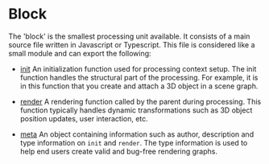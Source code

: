 # Block

The 'block' is the smallest processing unit available. It consists of a main
source file written in Javascript or Typescript. This file is considered like a
small module and can export the following:

* [init](./init.md) An initialization function used for processing context setup. The
  init function handles the structural part of the processing. For example, it
  is in this function that you create and attach a 3D object in a scene graph.

* [render](./render.md) A rendering function called by the parent during processing. This
  function typically handles dynamic transformations such as 3D object position
  updates, user interaction, etc.

* [meta](./meta.md) An object containing information such as author, description and
  type information on `init` and `render`. The type information is used to
  help end users create valid and bug-free rendering graphs.
